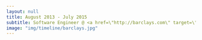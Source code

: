 ```yaml
---
layout: null
title: August 2013 - July 2015
subtitle: Software Engineer @ <a href=\"http://barclays.com\" target=\"_blank\">Barclays Investment Bank</a>
image: "img/timeline/barclays.jpg"
---
```

